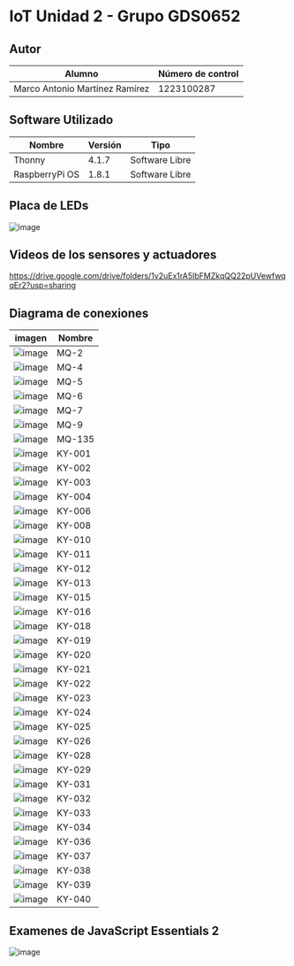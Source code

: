 # IoT Unidad 2 - Grupo GDS0652

## Autor
|Alumno|Número de control|
|--|--|
|Marco Antonio Martínez Ramírez|1223100287|

## Software Utilizado
|Nombre|Versión|Tipo|
|--|--|--|
|Thonny|4.1.7|Software Libre|
|RaspberryPi OS|1.8.1|Software Libre|

## Placa de LEDs
![image](https://github.com/user-attachments/assets/8e3b76ef-c4a3-4302-8bd7-7a7b80b59e0a)

## Videos de los sensores y actuadores
https://drive.google.com/drive/folders/1v2uEx1rA5IbFMZkqQQ22pUVewfwqqEr2?usp=sharing

## Diagrama de conexiones
|imagen|Nombre|
|--|--|
|![image](https://github.com/user-attachments/assets/3f358566-5089-4ea3-9d06-e0f56632e89f)|MQ-2|
|![image](https://github.com/user-attachments/assets/ed062852-9567-4655-9aab-0bb99afaaa4b)|MQ-4|
|![image](https://github.com/user-attachments/assets/b2dd34db-df9f-44a4-b339-166ec1e7d61c)|MQ-5|
|![image](https://github.com/user-attachments/assets/b1f47df9-800f-4fd9-90bc-326794749179)|MQ-6|
|![image](https://github.com/user-attachments/assets/04d13530-a667-4c2a-9b5b-601a8e285bf3)|MQ-7|
|![image](https://github.com/user-attachments/assets/4f35b203-f962-452c-b243-e654a32b17e1)|MQ-9|
|![image](https://github.com/user-attachments/assets/87089841-5e3c-4589-8d22-10742ae142d7)|MQ-135|
|![image](https://github.com/user-attachments/assets/242071e1-cf86-456f-b256-df3c9fdae439)|KY-001|
|![image](https://github.com/user-attachments/assets/3132833f-8f28-4967-86ca-8acf7253c415)|KY-002|
|![image](https://github.com/user-attachments/assets/4d411401-f0cf-4fc2-b9ae-6f8212c50f9d)|KY-003|
|![image](https://github.com/user-attachments/assets/11f5befd-e2b1-4a0c-9697-2e2d71064a6b)|KY-004|
|![image](https://github.com/user-attachments/assets/6982298c-dc0f-429e-8fb4-93a55da5dfbc)|KY-006|
|![image](https://github.com/user-attachments/assets/0c3fe7a4-c836-4b8a-8c98-ea69ff0aff20)|KY-008|
|![image](https://github.com/user-attachments/assets/45fda530-6f90-4bcf-a2d5-9c7baa52e10d)|KY-010|
|![image](https://github.com/user-attachments/assets/9d3a58cc-65d1-40e9-8047-9daa3dfaca48)|KY-011|
|![image](https://github.com/user-attachments/assets/ee4a65f4-27bf-4392-a002-8e761219a95a)|KY-012|
|![image](https://github.com/user-attachments/assets/e04b71da-1f4a-4d66-9d2d-7a3aece6f873)|KY-013|
|![image](https://github.com/user-attachments/assets/405753ba-9e9c-4c10-a449-fb1b0ca645ae)|KY-015|
|![image](https://github.com/user-attachments/assets/75330e6f-0092-4bf0-806f-78025ddcc98d)|KY-016|
|![image](https://github.com/user-attachments/assets/729dd652-46cb-4216-a5e8-26a0e59cbc26)|KY-018|
|![image](https://github.com/user-attachments/assets/c0f72f08-83e0-4948-8b78-9faf04a6edd8)|KY-019|
|![image](https://github.com/user-attachments/assets/ce9349a7-7b11-4f92-a317-ce37d49fcf51)|KY-020|
|![image](https://github.com/user-attachments/assets/c5b30421-7e17-427e-9777-996eac51b789)|KY-021|
|![image](https://github.com/user-attachments/assets/4ea9605b-8fe8-47ac-96ed-82b57fb3c0d1)|KY-022|
|![image](https://github.com/user-attachments/assets/14bd7095-b8f3-4fed-8b08-bc28d474453a)|KY-023|
|![image](https://github.com/user-attachments/assets/d6efffb8-a54e-44b2-ac09-5508ed069958)|KY-024|
|![image](https://github.com/user-attachments/assets/23512abb-acbf-413a-a509-701cb8720134)|KY-025|
|![image](https://github.com/user-attachments/assets/12e7bc84-17ec-4f19-b66b-4b987415a595)|KY-026|
|![image](https://github.com/user-attachments/assets/a7ac036f-a7b3-4230-b1b8-392e7a0155ec)|KY-028|
|![image](https://github.com/user-attachments/assets/69c023de-c128-43b5-b5be-553b12a4846a)|KY-029|
|![image](https://github.com/user-attachments/assets/b2542874-ce8b-4ed3-823a-79b101617093)|KY-031|
|![image](https://github.com/user-attachments/assets/d95b5b79-f574-4296-867a-8ca7697fdd65)|KY-032|
|![image](https://github.com/user-attachments/assets/9b45ae8a-1358-41aa-b534-a2300aaa3ccb)|KY-033|
|![image](https://github.com/user-attachments/assets/35e8fcbf-e7cb-4e65-8164-631b3ac0dc0b)|KY-034|
|![image](https://github.com/user-attachments/assets/3ebc4e80-7b82-4cbe-8c6d-0e5d1de38f68)|KY-036|
|![image](https://github.com/user-attachments/assets/e6430ba1-4add-4ec6-ad55-a2a545e337a1)|KY-037|
|![image](https://github.com/user-attachments/assets/ab22f496-cf7e-4b81-bc40-3dcafb32459f)|KY-038|
|![image](https://github.com/user-attachments/assets/7966d071-5498-4f64-a12b-f067f1c80328)|KY-039|
|![image](https://github.com/user-attachments/assets/d5d01c74-2087-455d-bfa8-4762c8dd3602)|KY-040|

## Examenes de JavaScript Essentials 2
![image](https://github.com/user-attachments/assets/219da018-6da7-4c27-93a4-f81abaafcd5d)

